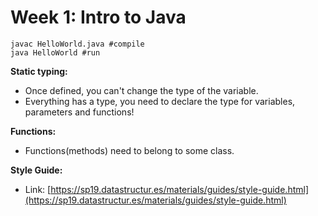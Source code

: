 # Week 1: Intro to Java

```text
javac HelloWorld.java #compile
java HelloWorld #run
```

**Static typing:** 

* Once defined, you can't change the type of the variable.
* Everything has a type, you need to declare the type for variables, parameters and functions!

**Functions:**

* Functions\(methods\) need to belong to some class.

**Style Guide:**

* Link: [https://sp19.datastructur.es/materials/guides/style-guide.html](https://sp19.datastructur.es/materials/guides/style-guide.html)

